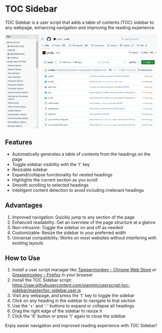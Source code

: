 # TOC Sidebar

TOC Sidebar is a user script that adds a table of contents (TOC) sidebar to any webpage, enhancing navigation and improving the reading experience.

![TOC-Sidebar Screenshot](./screenshot.png)


## Features

- Automatically generates a table of contents from the headings on the page
- Toggle sidebar visibility with the 't' key
- Resizable sidebar
- Expand/collapse functionality for nested headings
- Highlights the current section as you scroll
- Smooth scrolling to selected headings
- Intelligent content detection to avoid including irrelevant headings

## Advantages

1. Improved navigation: Quickly jump to any section of the page
2. Enhanced readability: Get an overview of the page structure at a glance
3. Non-intrusive: Toggle the sidebar on and off as needed
4. Customizable: Resize the sidebar to your preferred width
5. Universal compatibility: Works on most websites without interfering with existing layouts

## How to Use

1. Install a user script manager like [Tampermonkey - Chrome Web Store](https://chromewebstore.google.com/detail/tampermonkey/dhdgffkkebhmkfjojejmpbldmpobfkfo) or [Greasemonkey – Firefox](https://addons.mozilla.org/en-US/firefox/addon/greasemonkey/) in your browser
2. Install the TOC Sidebar script: https://raw.githubusercontent.com/xianmin/userscript-toc-sidebar/master/toc-sidebar.user.js
3. Visit any webpage, and press the 't' key to toggle the sidebar
4. Click on any heading in the sidebar to navigate to that section
5. Use the '+' and '-' buttons to expand or collapse all headings
6. Drag the right edge of the sidebar to resize it
7. Click the 'X' button or press 't' again to close the sidebar

Enjoy easier navigation and improved reading experience with TOC Sidebar!
